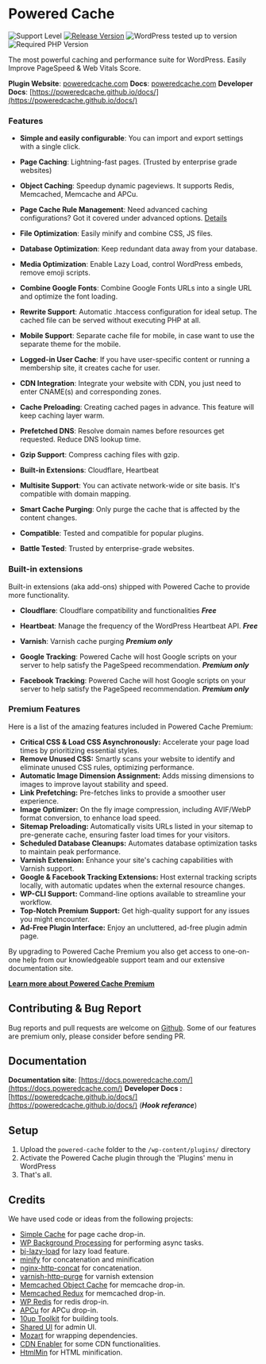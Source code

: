 Powered Cache
=============

![Support Level](https://img.shields.io/badge/support-active-green.svg) [![Release Version](https://img.shields.io/wordpress/plugin/v/powered-cache?label=Release%20Version)](https://github.com/poweredcache/powered-cache/releases) ![WordPress tested up to version](https://img.shields.io/wordpress/plugin/tested/powered-cache?label=WordPress) ![Required PHP Version](https://img.shields.io/wordpress/plugin/required-php/powered-cache?label=PHP)

The most powerful caching and performance suite for WordPress. Easily Improve PageSpeed & Web Vitals Score.

__Plugin Website__: [poweredcache.com](https://poweredcache.com)
__Docs__: [poweredcache.com](https://poweredcache.com)
__Developer Docs__: [https://poweredcache.github.io/docs/](https://poweredcache.github.io/docs/)

### Features

- __Simple and easily configurable__: You can import and export settings with a single click.

- __Page Caching__: Lightning-fast pages. (Trusted by enterprise grade websites)

- __Object Caching__: Speedup dynamic pageviews. It supports Redis, Memcached, Memcache and APCu.

- __Page Cache Rule Management__: Need advanced caching configurations? Got it covered under advanced options. [Details](https://docs.poweredcache.com/advanced-options/)

- __File Optimization__: Easily minify and combine CSS, JS files.

- __Database Optimization__: Keep redundant data away from your database.

- __Media Optimization__: Enable Lazy Load, control WordPress embeds, remove emoji scripts.

- __Combine Google Fonts__: Combine Google Fonts URLs into a single URL and optimize the font loading.

- __Rewrite Support__: Automatic .htaccess configuration for ideal setup. The cached file can be served without executing PHP at all.

- __Mobile Support__: Separate cache file for mobile, in case want to use the separate theme for the mobile.

- __Logged-in User Cache__: If you have user-specific content or running a membership site, it creates cache for user.

- __CDN Integration__: Integrate your website with CDN, you just need to enter CNAME(s) and corresponding zones.

- __Cache Preloading__: Creating cached pages in advance. This feature will keep caching layer warm.

- __Prefetched DNS__: Resolve domain names before resources get requested. Reduce DNS lookup time.

- __Gzip Support__: Compress caching files with gzip.

- __Built-in Extensions__: Cloudflare, Heartbeat

- __Multisite Support__: You can activate network-wide or site basis. It's compatible with domain mapping.

- __Smart Cache Purging__: Only purge the cache that is affected by the content changes.

- __Compatible__: Tested and compatible for popular plugins.

- __Battle Tested__: Trusted by enterprise-grade websites.

### Built-in extensions

Built-in extensions (aka add-ons) shipped with Powered Cache to provide more functionality.

- __Cloudflare__: Cloudflare compatibility and functionalities ***Free***

- __Heartbeat__: Manage the frequency of the WordPress Heartbeat API. ***Free***

- __Varnish__: Varnish cache purging ***Premium only***

- __Google Tracking__: Powered Cache will host Google scripts on your server to help satisfy the PageSpeed recommendation. ***Premium only***

- __Facebook Tracking__: Powered Cache will host Google scripts on your server to help satisfy the PageSpeed recommendation. ***Premium only***


### Premium Features

Here is a list of the amazing features included in Powered Cache Premium:

- __Critical CSS & Load CSS Asynchronously:__ Accelerate your page load times by prioritizing essential styles.
- __Remove Unused CSS:__ Smartly scans your website to identify and eliminate unused CSS rules, optimizing performance.
- __Automatic Image Dimension Assignment:__ Adds missing dimensions to images to improve layout stability and speed.
- __Link Prefetching:__ Pre-fetches links to provide a smoother user experience.
- __Image Optimizer:__ On the fly image compression, including AVIF/WebP format conversion, to enhance load speed.
- __Sitemap Preloading:__ Automatically visits URLs listed in your sitemap to pre-generate cache, ensuring faster load times for your visitors.
- __Scheduled Database Cleanups:__ Automates database optimization tasks to maintain peak performance.
- __Varnish Extension:__ Enhance your site's caching capabilities with Varnish support.
- __Google & Facebook Tracking Extensions:__ Host external tracking scripts locally, with automatic updates when the external resource changes.
- __WP-CLI Support:__ Command-line options available to streamline your workflow.
- __Top-Notch Premium Support:__ Get high-quality support for any issues you might encounter.
- __Ad-Free Plugin Interface:__ Enjoy an uncluttered, ad-free plugin admin page.


By upgrading to Powered Cache Premium you also get access to one-on-one help from our knowledgeable support team and our extensive documentation site.

**[Learn more about Powered Cache Premium](https://poweredcache.com/)**

## Contributing & Bug Report
Bug reports and pull requests are welcome on [Github](https://github.com/poweredcache/powered-cache). Some of our features are premium only, please consider before sending PR.

## Documentation
__Documentation site__: [https://docs.poweredcache.com/](https://docs.poweredcache.com/)
__Developer Docs :__ [https://poweredcache.github.io/docs/](https://poweredcache.github.io/docs/)  (***Hook referance***)


## Setup
1. Upload the `powered-cache` folder to the `/wp-content/plugins/` directory
2. Activate the Powered Cache plugin through the 'Plugins' menu in WordPress
3. That's all.

## Credits

We have used code or ideas from the following projects:

* [Simple Cache](https://github.com/tlovett1/simple-cache) for page cache drop-in.
* [WP Background Processing](https://github.com/deliciousbrains/wp-background-processing) for performing async tasks.
* [bj-lazy-load](https://github.com/Angrycreative/bj-lazy-load) for lazy load feature.
* [minify](https://github.com/matthiasmullie/minify) for concatenation and minification
* [nginx-http-concat](https://github.com/Automattic/nginx-http-concat) for concatenation.
* [varnish-http-purge](https://github.com/Ipstenu/varnish-http-purge) for varnish extension
* [Memcached Object Cache](https://wordpress.org/plugins/memcached/) for memcache drop-in.
* [Memcached Redux](https://github.com/Ipstenu/memcached-redux/) for memcached drop-in.
* [WP Redis](https://wordpress.org/plugins/wp-redis/) for redis drop-in.
* [APCu](https://github.com/l3rady/WordPress-APCu-Object-Cache) for APCu drop-in.
* [10up Toolkit](https://github.com/10up/10up-toolkit) for building tools.
* [Shared UI](https://github.com/wpmudev/shared-ui) for admin UI.
* [Mozart](https://github.com/coenjacobs/mozart) for wrapping dependencies.
* [CDN Enabler](https://github.com/keycdn/cdn-enabler) for some CDN functionalities.
* [HtmlMin](https://github.com/voku/HtmlMin) for HTML minification.


